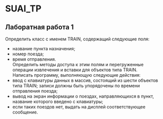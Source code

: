 # SUAI_TP
## Лаборатная работа 1<br/>

Определить класс с именем TRAIN, содержащий следующие поля:<br/>
- название пункта назначения;
- номер поезда;
- время отправления.<br/>
Определить методы доступа к этим полям и перегруженные операции извлечения и вставки для объектов типа TRAIN.<br/>
Написать программу, выполняющую следующие действия:
- ввод с клавиатуры данных в массив, состоящий из шести объектов типа TRAIN; 
записи должны быть упорядочены по времени отправления поезда;
- вывод на экран информации о поездах, направляющихся в пункт, название которого введено с клавиатуры;
- если таких поездов нет, выдать на дисплей соответствующее сообщение.
